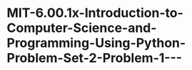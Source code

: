 # MIT-6.00.1x-Introduction-to-Computer-Science-and-Programming-Using-Python-Problem-Set-2-Problem-1---